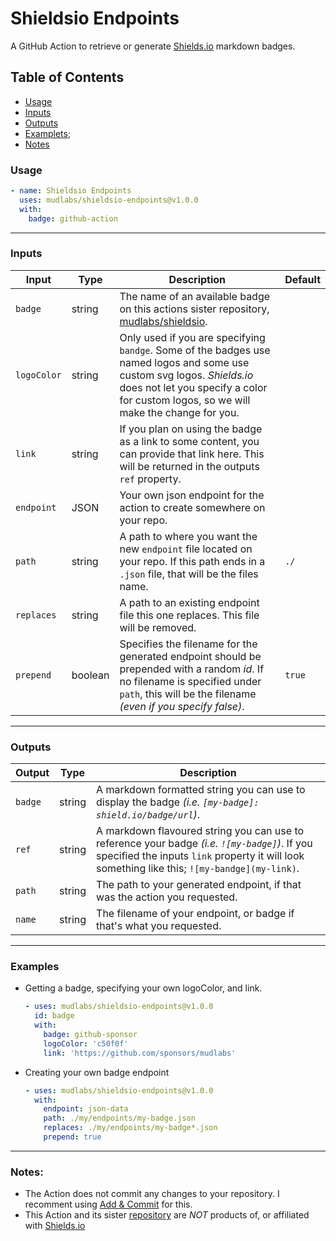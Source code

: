 # Shieldsio Endpoints
A GitHub Action to retrieve or generate [Shields.io][shields.io] markdown badges.


## Table of Contents
- [Usage](#usage)
- [Inputs](#inputs)
- [Outputs](#outputs)
- [Examplets](#examples);
- [Notes](#notes)


### Usage
```yaml
- name: Shieldsio Endpoints
  uses: mudlabs/shieldsio-endpoints@v1.0.0
  with:
    badge: github-action
```


---


### Inputs
| Input | Type | Description | Default |
| --- | --- | --- | --- |
| `badge` | string | The name of an available badge on this actions sister repository, [mudlabs/shieldsio][library]. | |
| `logoColor` | string | Only used if you are specifying `bandge`. Some of the badges use named logos and some use custom svg logos. _Shields.io_ does not let you specify a color for custom logos, so we will make the change for you. | |
| `link` | string | If you plan on using the badge as a link to some content, you can provide that link here. This will be returned in the outputs `ref` property. | |
| `endpoint` | JSON | Your own json endpoint for the action to create somewhere on your repo. | |
| `path` | string | A path to where you want the new `endpoint` file located on your repo. If this path ends in a `.json` file, that will be the files name. | `./` |
| `replaces` | string | A path to an existing endpoint file this one replaces. This file will be removed. | |
| `prepend` | boolean | Specifies the filename for the generated endpoint should be prepended with a random _id_. If no filename is specified under `path`, this will be the filename _(even if you specify false)_. | `true` |


---


### Outputs
| Output | Type | Description |
| --- | --- | --- |
| `badge` | string | A markdown formatted string you can use to display the badge _(i.e. `[my-badge]: shield.io/badge/url`)_. |
| `ref` | string | A markdown flavoured string you can use to reference your badge _(i.e. `![my-badge]`)_. If you specified the inputs `link` property it will look something like this; `![my-bandge](my-link)`. |
| `path` | string | The path to your generated endpoint, if that was the action you requested. |
| `name` | string | The filename of your endpoint, or badge if that's what you requested. |


---


### Examples

- Getting a badge, specifying your own logoColor, and link.
   ```yaml
   - uses: mudlabs/shieldsio-endpoints@v1.0.0
     id: badge
     with:
       badge: github-sponsor
       logoColor: 'c50f0f'
       link: 'https://github.com/sponsors/mudlabs'
   ```

- Creating your own badge endpoint
   ```yaml
   - uses: mudlabs/shieldsio-endpoints@v1.0.0
     with:
       endpoint: json-data
       path: ./my/endpoints/my-badge.json
       replaces: ./my/endpoints/my-badge*.json
       prepend: true
   ```

---


### Notes:
- The Action does not commit any changes to your repository. I recomment using [Add & Commit](https://github.com/marketplace/actions/add-commit) for this.
- This Action and its sister [repository][library] are _NOT_ products of, or affiliated with [Shields.io][shields.io]

[library]: https://github.com/mudlabs/shieldsio
[shields.io]: https://shields.io/
